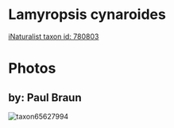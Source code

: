 
Lamyropsis cynaroides
=====================
  
[iNaturalist taxon id: 780803](https://www.inaturalist.org/taxa/780803)
# Photos

## by: Paul Braun
  
![taxon65627994](https://inaturalist-open-data.s3.amazonaws.com/photos/70684378/medium.jpg)